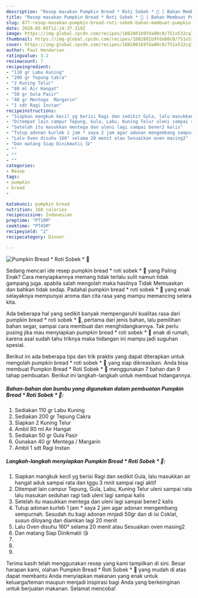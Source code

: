 ```yaml
---
description: "Resep masakan Pumpkin Bread * Roti Sobek * 🍞 | Bahan Membuat Pumpkin Bread * Roti Sobek * 🍞 Yang Enak dan Simpel"
title: "Resep masakan Pumpkin Bread * Roti Sobek * 🍞 | Bahan Membuat Pumpkin Bread * Roti Sobek * 🍞 Yang Enak dan Simpel"
slug: 877-resep-masakan-pumpkin-bread-roti-sobek-bahan-membuat-pumpkin-bread-roti-sobek-yang-enak-dan-simpel
date: 2020-05-05T12:14:37.319Z
image: https://img-global.cpcdn.com/recipes/1882801b9fda80c0/751x532cq70/pumpkin-bread-roti-sobek-🍞-foto-resep-utama.jpg
thumbnail: https://img-global.cpcdn.com/recipes/1882801b9fda80c0/751x532cq70/pumpkin-bread-roti-sobek-🍞-foto-resep-utama.jpg
cover: https://img-global.cpcdn.com/recipes/1882801b9fda80c0/751x532cq70/pumpkin-bread-roti-sobek-🍞-foto-resep-utama.jpg
author: Paul Henderson
ratingvalue: 3.2
reviewcount: 7
recipeingredient:
- "110 gr Labu Kuning"
- "200 gr Tepung Cakra"
- "2 Kuning Telur"
- "80 ml Air Hangat"
- "50 gr Gula Pasir"
- "40 gr Mentega  Margarin"
- "1 sdt Ragi Instan"
recipeinstructions:
- "Siapkan mangkuk kecil yg berisi Ragi dan sedikit Gula, lalu masukkan air hangat aduk sampai rata dan tggu 3 mnit sampai ragi aktif"
- "Ditempat lain campur Tepung, Gula, Labu, Kuning Telur uleni sampai rata lalu masukan seduhan ragi tadi uleni lagi sampai kalis"
- "Setelah itu masukkan mentega dan uleni lagi sampai bener2 kalis"
- "Tutup adonan kurleb 1 jam * saya 2 jam agar adonan mengembang sempurnah. Sesudah itu bagi adonan mnjadi 50gr dan di isi Coklat, susun diloyang dan diamkan lagi 20 menit"
- "Lalu Oven disuhu 160° selama 20 menit atau Sesuaikan oven masing2"
- "Dan matang Siap Dinikmatii 😘"
- ""
- ""
- ""
categories:
- Resep
tags:
- pumpkin
- bread
- 

katakunci: pumpkin bread  
nutrition: 168 calories
recipecuisine: Indonesian
preptime: "PT10M"
cooktime: "PT45M"
recipeyield: "2"
recipecategory: Dinner

---
```



![Pumpkin Bread * Roti Sobek * 🍞](https://img-global.cpcdn.com/recipes/1882801b9fda80c0/751x532cq70/pumpkin-bread-roti-sobek-🍞-foto-resep-utama.jpg)

Sedang mencari ide resep pumpkin bread * roti sobek * 🍞 yang Paling Enak? Cara menyiapkannya memang tidak terlalu sulit namun tidak gampang juga. apabila salah mengolah maka hasilnya Tidak Memuaskan dan bahkan tidak sedap. Padahal pumpkin bread * roti sobek * 🍞 yang enak selayaknya mempunyai aroma dan cita rasa yang mampu memancing selera kita.

Ada beberapa hal yang sedikit banyak mempengaruhi kualitas rasa dari pumpkin bread * roti sobek * 🍞, pertama dari jenis bahan, lalu pemilihan bahan segar, sampai cara membuat dan menghidangkannya. Tak perlu pusing jika mau menyiapkan pumpkin bread * roti sobek * 🍞 enak di rumah, karena asal sudah tahu triknya maka hidangan ini mampu jadi suguhan spesial.




Berikut ini ada beberapa tips dan trik praktis yang dapat diterapkan untuk mengolah pumpkin bread * roti sobek * 🍞 yang siap dikreasikan. Anda bisa membuat Pumpkin Bread * Roti Sobek * 🍞 menggunakan 7 bahan dan 9 tahap pembuatan. Berikut ini langkah-langkah untuk membuat hidangannya.

<!--inarticleads1-->

##### Bahan-bahan dan bumbu yang digunakan dalam pembuatan Pumpkin Bread * Roti Sobek * 🍞:

1. Sediakan 110 gr Labu Kuning
1. Sediakan 200 gr Tepung Cakra
1. Siapkan 2 Kuning Telur
1. Ambil 80 ml Air Hangat
1. Sediakan 50 gr Gula Pasir
1. Gunakan 40 gr Mentega / Margarin
1. Ambil 1 sdt Ragi Instan




<!--inarticleads2-->

##### Langkah-langkah menyiapkan Pumpkin Bread * Roti Sobek * 🍞:

1. Siapkan mangkuk kecil yg berisi Ragi dan sedikit Gula, lalu masukkan air hangat aduk sampai rata dan tggu 3 mnit sampai ragi aktif
1. Ditempat lain campur Tepung, Gula, Labu, Kuning Telur uleni sampai rata lalu masukan seduhan ragi tadi uleni lagi sampai kalis
1. Setelah itu masukkan mentega dan uleni lagi sampai bener2 kalis
1. Tutup adonan kurleb 1 jam * saya 2 jam agar adonan mengembang sempurnah. Sesudah itu bagi adonan mnjadi 50gr dan di isi Coklat, susun diloyang dan diamkan lagi 20 menit
1. Lalu Oven disuhu 160° selama 20 menit atau Sesuaikan oven masing2
1. Dan matang Siap Dinikmatii 😘
1. 
1. 
1. 




Terima kasih telah menggunakan resep yang kami tampilkan di sini. Besar harapan kami, olahan Pumpkin Bread * Roti Sobek * 🍞 yang mudah di atas dapat membantu Anda menyiapkan makanan yang enak untuk keluarga/teman maupun menjadi inspirasi bagi Anda yang berkeinginan untuk berjualan makanan. Selamat mencoba!
